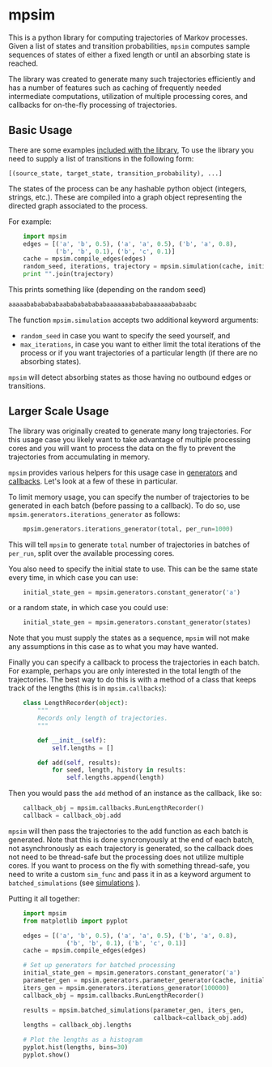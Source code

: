 # mpsim

This is a python library for computing trajectories of Markov processes. Given
a list of states and transition probabilities, `mpsim` computes sample
sequences of states of either a fixed length or until an absorbing state is
reached.

The library was created to generate many such trajectories efficiently and has 
a number of features such as caching of frequently needed intermediate
computations, utilization of multiple processing cores, and callbacks for
on-the-fly processing of trajectories.

Basic Usage
------------

There are some examples [included with the library](/examples.py), To use the
library you need to supply a list of transitions in the following form:

```
[(source_state, target_state, transition_probability), ...]
```

The states of the process can be any hashable python object (integers, strings,
etc.). These are compiled into a graph object representing the directed graph
associated to the process.

For example:

```python
    import mpsim
    edges = [('a', 'b', 0.5), ('a', 'a', 0.5), ('b', 'a', 0.8),
             ('b', 'b', 0.1), ('b', 'c', 0.1)]
    cache = mpsim.compile_edges(edges)
    random_seed, iterations, trajectory = mpsim.simulation(cache, initial_state='a')
    print "".join(trajectory)
```

This prints something like (depending on the random seed)

```python
aaaaabababababaababababababaaaaaaabababaaaaaababaabc
```

The function `mpsim.simulation` accepts two additional keyword arguments:
- `random_seed` in case you want to specify the seed yourself, and
- `max_iterations`, in case you want to either limit the total iterations of the
process or if you want trajectories of a particular length (if there are no absorbing
states).

`mpsim` will detect absorbing states as those having no outbound edges or
transitions.

Larger Scale Usage
------------------

The library was originally created to generate many long trajectories. For this
usage case you likely want to take advantage of multiple processing cores and you
will want to process the data on the fly to prevent the trajectories from
accumulating in memory.

`mpsim` provides various helpers for this usage case in [generators](/mpsim/generators.py) and [callbacks](/mpsim/callbacks.py). Let's look at a
few of these in particular.

To limit memory usage, you can specify the number of trajectories to be
generated in each batch (before passing to a callback). To do so, use
`mpsim.generators.iterations_generator` as follows:

```python
    mpsim.generators.iterations_generator(total, per_run=1000)
```

This will tell `mpsim` to generate `total` number of trajectories in
batches of `per_run`, split over the available processing cores.

You also need to specify the initial state to use. This can be the same state
every time, in which case you can use:

```python
    initial_state_gen = mpsim.generators.constant_generator('a')
```

or a random state, in which case you could use:

```python
    initial_state_gen = mpsim.generators.constant_generator(states)
```

Note that you must supply the states as a sequence, `mpsim` will not make any 
assumptions in this case as to what you may have wanted.

Finally you can specify a callback to process the trajectories in each batch.
For example, perhaps you are only interested in the total length of the
trajectories. The best way to do this is with a method of a class that keeps
track of the lengths (this is in `mpsim.callbacks`):

```python
    class LengthRecorder(object):
        """
        Records only length of trajectories.
        """

        def __init__(self):
            self.lengths = []

        def add(self, results):
            for seed, length, history in results:
                self.lengths.append(length)
```

Then you would pass the `add` method of an instance as the callback, like so:

```python
    callback_obj = mpsim.callbacks.RunLengthRecorder()
    callback = callback_obj.add
```

`mpsim` will then pass the trajectories to the add function as each batch is
generated. Note that this is done syncronyously at the end of each batch, not
asynchronously as each trajectory is generated, so the callback does not need
to be thread-safe but the processing does not utilize multiple cores. If you
want to process on the fly with something thread-safe, you need to write a custom `sim_func` and pass it in as a keyword argument to `batched_simulations` (see
[simulations](/mpsim/simulation_.py) ).

Putting it all together:

```python
    import mpsim
    from matplotlib import pyplot

    edges = [('a', 'b', 0.5), ('a', 'a', 0.5), ('b', 'a', 0.8),
                ('b', 'b', 0.1), ('b', 'c', 0.1)]
    cache = mpsim.compile_edges(edges)

    # Set up generators for batched processing
    initial_state_gen = mpsim.generators.constant_generator('a')
    parameter_gen = mpsim.generators.parameter_generator(cache, initial_state_gen)
    iters_gen = mpsim.generators.iterations_generator(100000)
    callback_obj = mpsim.callbacks.RunLengthRecorder()

    results = mpsim.batched_simulations(parameter_gen, iters_gen,
                                        callback=callback_obj.add)
    lengths = callback_obj.lengths

    # Plot the lengths as a histogram
    pyplot.hist(lengths, bins=30)
    pyplot.show()
```




